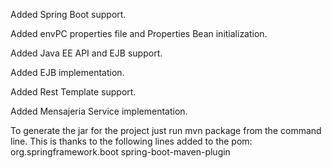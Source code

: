 Added Spring Boot support.

Added envPC properties file and Properties Bean initialization.

Added Java EE API and EJB support.

Added EJB implementation.

Added Rest Template support.

Added Mensajeria Service implementation.

To generate the jar for the project just run mvn package from the command line. This is thanks to the following lines added to the pom:
<build>
    <plugins>
        <plugin>
            <groupId>org.springframework.boot</groupId>
            <artifactId>spring-boot-maven-plugin</artifactId>
        </plugin>
    </plugins>
</build>